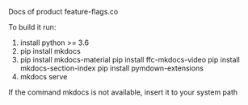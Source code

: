 Docs of product feature-flags.co

To build it run:
1. install python >= 3.6
2. pip install mkdocs
2. pip install mkdocs-material
    pip install ffc-mkdocs-video
    pip install mkdocs-section-index
    pip install pymdown-extensions
4. mkdocs serve

If the command mkdocs is not available, insert it to your system path
